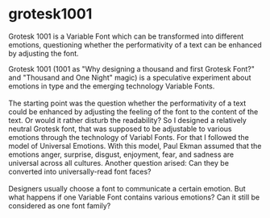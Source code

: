 # grotesk1001
Grotesk 1001 is a Variable Font which can be transformed into different emotions, questioning whether the performativity of a text can be enhanced by adjusting the font.


Grotesk 1001 (1001 as "Why designing a thousand and first Grotesk Font?" and "Thousand and One Night" magic) is a speculative experiment about emotions in type and the emerging technology Variable Fonts.
				<br><br>The starting point was the question whether the performativity of a text could be enhanced by adjusting the feeling of the font to the content of the text. Or would it rather disturb the readability?
				So I designed a relatively neutral Grotesk font, that was supposed to be adjustable to various emotions through the technology of Variabl Fonts.
				For that I followed the model of Universal Emotions. With this model, Paul Ekman assumed that the emotions anger, surprise, disgust, enjoyment, fear, and sadness are universal across all cultures. Another question arised: Can they be converted into universally-read font faces?
				<br><br>Designers usually choose a font to communicate a certain emotion. But what happens if one Variable Font contains various emotions? Can it still be considered as one font family?
				
